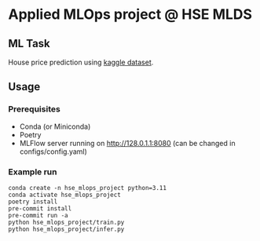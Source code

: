 # Applied MLOps project @ HSE MLDS 

## ML Task
House price prediction using [kaggle dataset](https://www.kaggle.com/datasets/muhammadbinimran/housing-price-prediction-data/data).

## Usage

### Prerequisites
- Conda (or Miniconda)
- Poetry
- MLFlow server running on http://128.0.1.1:8080 (can be changed in configs/config.yaml)
### Example run
```
conda create -n hse_mlops_project python=3.11
conda activate hse_mlops_project
poetry install
pre-commit install
pre-commit run -a
python hse_mlops_project/train.py
python hse_mlops_project/infer.py
```
